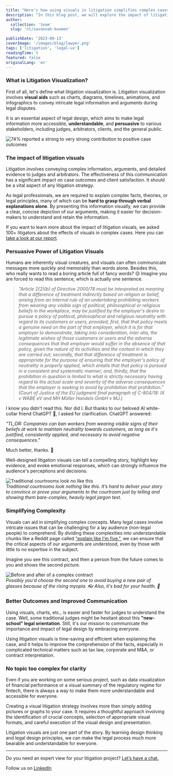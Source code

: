 ```yaml
---
title: "Here's how using visuals in litigation simplifies complex cases"
description: "In this blog post, we will explore the impact of litigation visuals and provide insights into their effectiveness. Then we'll talk about the practical side of using visuals in litigation."
author:
  collection: 'team'
  slug: 'nl/savannah-koomen'

publishDate: '2023-09-13'
coverImage: '/images/blog/lawyer.png'
tags: ['litigation', 'legal-ux']
readingTime: 5
featured: false
originalLang: 'en'
---
```


### **What is Litigation Visualization?**

First of all, let's define what litigation visualization is. Litigation visualization involves **visual aids** such as charts, diagrams, timelines, animations, and infographics to convey intricate legal information and arguments during legal disputes.

It is an essential aspect of legal design, which aims to make legal information more accessible, **understandable**, and **persuasive** to various stakeholders, including judges, arbitrators, clients, and the general public.

![74% reported a strong to very strong contribution to positive case outcomes](/images/blog/outcomes.png)

### **The impact of litigation visuals**

Litigation involves conveying complex information, arguments, and detailed evidence to judges and arbitrators. The effectiveness of this communication has a significant impact on case outcomes and client satisfaction. It should be a vital aspect of any litigation strategy.

As legal professionals, we are required to explain complex facts, theories, or legal principles, many of which can be **hard to grasp through verbal explanations alone**. By presenting this information visually, we can provide a clear, concise depiction of our arguments, making it easier for decision-makers to understand and retain the information.

If you want to learn more about the impact of litigation visuals, we asked 100+ litigators about the effects of visuals in complex cases. Here you can [take a look at our report](https://www.patroon.nl/en/impact-report).

### **Persuasive Power of Litigation Visuals**

Humans are inherently visual creatures, and visuals can often communicate messages more quickly and memorably than words alone. Besides this, who really wants to read a boring article full of fancy words? 😒 Imagine you are forced to read this sentence, which is actually one sentence.

> _"Article 2(2)(b) of Directive 2000/78 must be interpreted as meaning that a difference of treatment indirectly based on religion or belief, arising from an internal rule of an undertaking prohibiting workers from wearing any visible sign of political, philosophical or religious beliefs in the workplace, may be justified by the employer's desire to pursue a policy of political, philosophical and religious neutrality with regard to its customers or users, provided, first, that that policy meets a genuine need on the part of that employer, which it is for that employer to demonstrate, taking into consideration, inter alia, the legitimate wishes of those customers or users and the adverse consequences that that employer would suffer in the absence of that policy, given the nature of its activities and the context in which they are carried out; secondly, that that difference of treatment is appropriate for the purpose of ensuring that the employer's policy of neutrality is properly applied, which entails that that policy is pursued in a consistent and systematic manner; and, thirdly, that the prohibition in question is limited to what is strictly necessary having regard to the actual scale and severity of the adverse consequences that the employer is seeking to avoid by prohibition that prohibition." (Court of Justice of the EU judgment final paragraph of C-804/18: IX v WABE eV and MH Müller Handels GmbH v MJ.)_

I know you didn't read this. Nor did I. But thanks to our beloved AI white-collar friend ChatGPT 🤖, I asked for clarification. ChatGPT answered:

_"TL;DR: Companies can ban workers from wearing visible signs of their beliefs at work to maintain neutrality towards customers, as long as it's justified, consistently applied, and necessary to avoid negative consequences."_

Much better, thanks. 🫡

Well-designed litigation visuals can tell a compelling story, highlight key evidence, and evoke emotional responses, which can strongly influence the audience's perceptions and decisions.

![Traditional courtrooms look no like this](/images/blog/court-room.png)  
_Traditional courtrooms look nothing like this. It’s hard to deliver your story to convince or prove your arguments to the courtroom just by telling and showing them bare-complex, heavily legal jargon text._

### **Simplifying Complexity**

Visuals can aid in simplifying complex concepts. Many legal cases involve intricate issues that can be challenging for a lay audience (non-legal people) to comprehend. By dividing these complexities into understandable chunks like a Reddit page called ["explain like I'm five."](https://www.reddit.com/r/explainlikeimfive/), we can ensure that the critical aspects of our arguments are understood, even by those with little to no expertise in the subject.

Imagine you see this contract, and then a person from the future comes to you and shows the second picture.

![Before and after of a complex contract](/images/blog/contract.png)  
_Possibly you'd choose the second one to avoid buying a new pair of glasses because of the rising myopia. 👓 Also, it's bad for your health. 🤯_

### **Better Outcomes and Improved Communication**

Using visuals, charts, etc., is easier and faster for judges to understand the case. Well, some traditional judges might be hesitant about this **"new-school" legal orientation**. Still, it's our mission to communicate the importance and impact of legal design by embracing everyone.

Using litigation visuals is time-saving and efficient when explaining the case, and it helps to improve the comprehension of the facts, especially in complicated technical matters such as tax law, corporate and M&A, or contract interpretation.

### **No topic too complex for clarity**

Even if you are working on some serious project, such as data visualization of financial performance or a visual summary of the regulatory regime for fintech, there is always a way to make them more understandable and accessible for everyone.

Creating a visual litigation strategy involves more than simply adding pictures or graphs to your case. It requires a thoughtful approach involving the identification of crucial concepts, selection of appropriate visual formats, and careful execution of the visual design and presentation.

Litigation visuals are just one part of the story. By learning design thinking and legal design principles, we can make the legal process much more bearable and understandable for everyone.

---

Do you need an expert view for your litigation project? [Let’s have a chat.](https://www.patroon.nl/en/contact)

Follow us on [LinkedIn](https://www.linkedin.com/company/patroonlegaldesign/)
